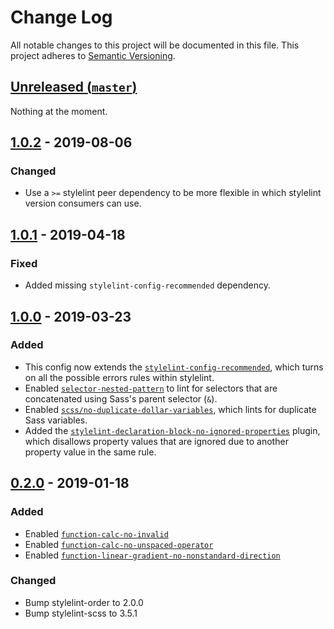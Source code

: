 # Change Log

All notable changes to this project will be documented in this file. This
project adheres to [Semantic Versioning](http://semver.org).

## [Unreleased (`master`)][unreleased]

Nothing at the moment.

[unreleased]: https://github.com/thoughtbot/stylelint-config/compare/v1.0.2...HEAD

## [1.0.2] - 2019-08-06

### Changed

- Use a `>=` stylelint peer dependency to be more flexible in which
  stylelint version consumers can use.

[1.0.2]: https://github.com/thoughtbot/stylelint-config/compare/v1.0.1...v1.0.2

## [1.0.1] - 2019-04-18

### Fixed

- Added missing `stylelint-config-recommended` dependency.

[1.0.1]: https://github.com/thoughtbot/stylelint-config/compare/v1.0.0...v1.0.1

## [1.0.0] - 2019-03-23

### Added

- This config now extends the [`stylelint-config-recommended`], which turns on
  all the possible errors rules within stylelint.
- Enabled [`selector-nested-pattern`] to lint for selectors that are
  concatenated using Sass's parent selector (`&`).
- Enabled [`scss/no-duplicate-dollar-variables`], which lints for duplicate
  Sass variables.
- Added the [`stylelint-declaration-block-no-ignored-properties`] plugin, which
  disallows property values that are ignored due to another property value in
  the same rule.

[1.0.0]: https://github.com/thoughtbot/stylelint-config/compare/v0.2.0...v1.0.0
[`stylelint-config-recommended`]: https://github.com/stylelint/stylelint-config-recommended
[`selector-nested-pattern`]: https://stylelint.io/user-guide/rules/selector-nested-pattern/
[`scss/no-duplicate-dollar-variables`]: https://github.com/kristerkari/stylelint-scss/blob/master/src/rules/no-duplicate-dollar-variables/README.md
[`stylelint-declaration-block-no-ignored-properties`]: https://github.com/kristerkari/stylelint-declaration-block-no-ignored-properties

## [0.2.0] - 2019-01-18

### Added

- Enabled [`function-calc-no-invalid`]
- Enabled [`function-calc-no-unspaced-operator`]
- Enabled [`function-linear-gradient-no-nonstandard-direction`]

### Changed

- Bump stylelint-order to 2.0.0
- Bump stylelint-scss to 3.5.1

[0.2.0]: https://github.com/thoughtbot/stylelint-config/compare/v0.1.0...v0.2.0
[`function-calc-no-invalid`]: https://stylelint.io/user-guide/rules/function-calc-no-invalid/
[`function-calc-no-unspaced-operator`]: https://stylelint.io/user-guide/rules/function-calc-no-unspaced-operator/
[`function-linear-gradient-no-nonstandard-direction`]: https://stylelint.io/user-guide/rules/function-linear-gradient-no-nonstandard-direction/
